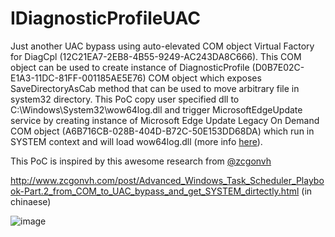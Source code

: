 # IDiagnosticProfileUAC

Just another UAC bypass using auto-elevated COM object Virtual Factory for DiagCpl (12C21EA7-2EB8-4B55-9249-AC243DA8C666). This COM object can be used to create instance of DiagnosticProfile (D0B7E02C-E1A3-11DC-81FF-001185AE5E76) COM object which exposes SaveDirectoryAsCab method that can be used to move arbitrary file in system32 directory. This PoC copy user specified  dll to C:\Windows\System32\wow64log.dll and trigger MicrosoftEdgeUpdate service by creating instance of  Microsoft Edge Update Legacy On Demand COM object (A6B716CB-028B-404D-B72C-50E153DD68DA)  which run in SYSTEM context and will load wow64log.dll (more info [here](https://halove23.blogspot.com/2021/03/google-update-service-being-scum.html)).

This PoC is inspired by this awesome research from [@zcgonvh](https://github.com/zcgonvh)

http://www.zcgonvh.com/post/Advanced_Windows_Task_Scheduler_Playbook-Part.2_from_COM_to_UAC_bypass_and_get_SYSTEM_dirtectly.html (in chinaese)


![image](https://user-images.githubusercontent.com/44291883/177015112-908a6e50-ff25-4afa-b31a-86a60f18d901.png)
